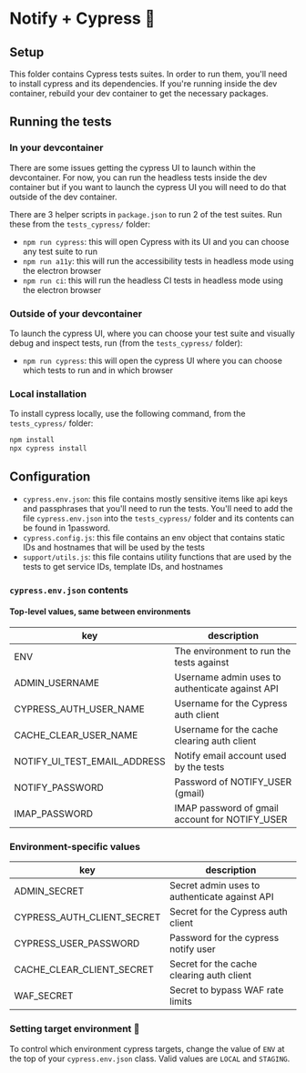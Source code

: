 # Notify + Cypress 🎉

## Setup
This folder contains Cypress tests suites.  In order to run them, you'll need to install cypress and its dependencies. If you're running inside the dev container, rebuild your dev container to get the necessary packages.  

## Running the tests
### In your devcontainer
There are some issues getting the cypress UI to launch within the devcontainer.  For now, you can run the headless tests inside the dev container but if you want to launch the cypress UI you will need to do that outside of the dev container.  

There are 3 helper scripts in `package.json` to run 2 of the test suites.  Run these from the `tests_cypress/` folder:
- `npm run cypress`:  this will open Cypress with its UI and you can choose any test suite to run
- `npm run a11y`: this will run the accessibility tests in headless mode using the electron browser
- `npm run ci`: this will run the headless CI tests in headless mode using the electron browser

### Outside of your devcontainer
To launch the cypress UI, where you can choose your test suite and visually debug and inspect tests, run (from the `tests_cypress/` folder):
- `npm run cypress`: this will open the cypress UI where you can choose which tests to run and in which browser

### Local installation
To install cypress locally, use the following command, from the `tests_cypress/` folder:
```bash
npm install
npx cypress install
```

## Configuration 
- `cypress.env.json`: this file contains mostly sensitive items like api keys and passphrases that you'll need to run the tests. You'll need to add the file `cypress.env.json` into the `tests_cypress/` folder and its contents can be found in 1password.
- `cypress.config.js`: this file contains an env object that contains static IDs and hostnames that will be used by the tests
- `support/utils.js`: this file contains utility functions that are used by the tests to get service IDs, template IDs, and hostnames

### `cypress.env.json` contents

#### Top-level values, same between environments

| key                           | description                                     |
| ----------------------------- | ----------------------------------------------- |
| ENV                           | The environment to run the tests against        |
| ADMIN_USERNAME                | Username admin uses to authenticate against API |
| CYPRESS_AUTH_USER_NAME        | Username for the Cypress auth client            | 
| CACHE_CLEAR_USER_NAME         | Username for the cache clearing auth client     |
| NOTIFY_UI_TEST_EMAIL_ADDRESS  | Notify email account used by the tests          |
| NOTIFY_PASSWORD               | Password of NOTIFY_USER (gmail)                 |
| IMAP_PASSWORD                 | IMAP password of gmail account for NOTIFY_USER  |

### Environment-specific values

| key                           | description                                     |
| ----------------------------- | ----------------------------------------------- |
| ADMIN_SECRET                  | Secret admin uses to authenticate against API   |
| CYPRESS_AUTH_CLIENT_SECRET    | Secret for the Cypress auth client              |
| CYPRESS_USER_PASSWORD         | Password for the cypress notify user            |
| CACHE_CLEAR_CLIENT_SECRET     | Secret for the cache clearing auth client       |
| WAF_SECRET                    | Secret to bypass WAF rate limits                |

### Setting target environment 🎯

To control which environment cypress targets, change the value of `ENV` at the top of your `cypress.env.json` class.  Valid values are `LOCAL` and `STAGING`.